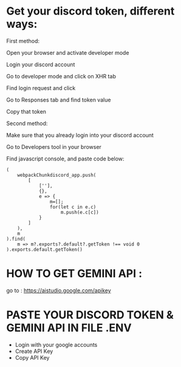 # Get your discord token, different ways:

First method:

Open your browser and activate developer mode

Login your discord account

Go to developer mode and click on XHR tab

Find login request and click

Go to Responses tab and find token value

Copy that token

Second method:

Make sure that you already login into your discord account

Go to Developers tool in your browser

Find javascript console, and paste code below:


```
(
    webpackChunkdiscord_app.push(
        [
            [''],
            {},
            e => {
                m=[];
                for(let c in e.c)
                    m.push(e.c[c])
            }
        ]
    ),
    m
).find(
    m => m?.exports?.default?.getToken !== void 0
).exports.default.getToken()
```


# HOW TO GET GEMINI API :

go to : https://aistudio.google.com/apikey


# PASTE YOUR DISCORD TOKEN & GEMINI API IN FILE .ENV

* Login with your google accounts
* Create API Key
* Copy API Key

